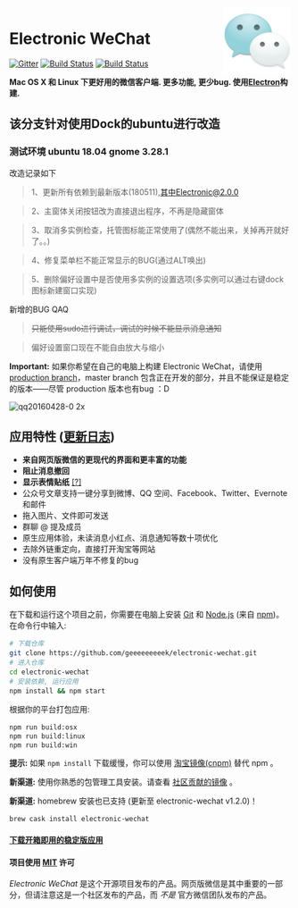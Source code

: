 <img src="assets/icon.png" alt="logo" height="120" align="right" />

# Electronic WeChat

[![Gitter](https://badges.gitter.im/geeeeeeeeek/electronic-wechat.svg)](https://gitter.im/geeeeeeeeek/electronic-wechat?utm_source=badge&utm_medium=badge&utm_campaign=pr-badge&utm_content=body_badge)  [![Build Status](https://travis-ci.org/geeeeeeeeek/electronic-wechat.svg?branch=master)](https://travis-ci.org/geeeeeeeeek/electronic-wechat)  [![Build Status](https://img.shields.io/badge/README-切换语言-yellow.svg)](README_en.md)

**Mac OS X 和 Linux 下更好用的微信客户端. 更多功能, 更少bug. 使用[Electron](https://github.com/atom/electron)构建.**

## 该分支针对使用Dock的ubuntu进行改造

### 测试环境 ubuntu 18.04 gnome 3.28.1

改造记录如下

> 1、更新所有依赖到最新版本(180511),其中Electronic@2.0.0

> 2、主窗体关闭按钮改为直接退出程序，不再是隐藏窗体

> 3、取消多实例检查，托管图标能正常使用了(偶然不能出来，关掉再开就好了。。)

> 4、修复菜单栏不能正常显示的BUG(通过ALT唤出)

> 5、删除偏好设置中是否使用多实例的设置选项(多实例可以通过右键dock图标新建窗口实现)

新增的BUG QAQ

> ~~只能使用sudo进行调试，调试的时候不能显示消息通知~~

> 偏好设置窗口现在不能自由放大与缩小


**Important:** 如果你希望在自己的电脑上构建 Electronic WeChat，请使用 [production branch](https://github.com/geeeeeeeeek/electronic-wechat/tree/production)，master branch 包含正在开发的部分，并且不能保证是稳定的版本——尽管 production 版本也有bug ：D

![qq20160428-0 2x](https://cloud.githubusercontent.com/assets/7262715/14876747/ff691ade-0d49-11e6-8435-cb1fac91b3c2.png)

## 应用特性 ([更新日志](CHANGELOG.md))

-  **来自网页版微信的更现代的界面和更丰富的功能**
-  **阻止消息撤回**
-  **显示表情贴纸** [[?]](https://github.com/geeeeeeeeek/electronic-wechat/issues/2)
-  公众号文章支持一键分享到微博、QQ 空间、Facebook、Twitter、Evernote 和邮件
-  拖入图片、文件即可发送
-  群聊 @ 提及成员
-  原生应用体验，未读消息小红点、消息通知等数十项优化
-  去除外链重定向，直接打开淘宝等网站
-  没有原生客户端万年不修复的bug

## 如何使用

在下载和运行这个项目之前，你需要在电脑上安装 [Git](https://git-scm.com) 和 [Node.js](https://nodejs.org/en/download/) (来自 [npm](https://www.npmjs.com/))。在命令行中输入:

``` bash
# 下载仓库
git clone https://github.com/geeeeeeeeek/electronic-wechat.git
# 进入仓库
cd electronic-wechat
# 安装依赖, 运行应用
npm install && npm start
```

根据你的平台打包应用:

``` shell
npm run build:osx
npm run build:linux
npm run build:win
```

**提示:** 如果 `npm install` 下载缓慢，你可以使用 [淘宝镜像(cnpm)](http://npm.taobao.org/) 替代 npm 。

**新渠道:** 使用你熟悉的包管理工具安装。请查看 [社区贡献的镜像](https://github.com/geeeeeeeeek/electronic-wechat/wiki/System-Support-Matrix#%E7%A4%BE%E5%8C%BA%E8%B4%A1%E7%8C%AE%E7%9A%84%E5%AE%89%E8%A3%85%E5%8C%85) 。

**新渠道:** homebrew 安装也已支持 (更新至 electronic-wechat v1.2.0)！

```bash
brew cask install electronic-wechat
```

#### [下载开箱即用的稳定版应用](https://github.com/geeeeeeeeek/electronic-wechat/releases)

#### 项目使用 [MIT](LICENSE.md) 许可

*Electronic WeChat* 是这个开源项目发布的产品。网页版微信是其中重要的一部分，但请注意这是一个社区发布的产品，而 *不是* 官方微信团队发布的产品。
